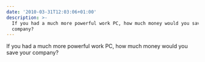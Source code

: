 ```yaml
---
date: '2010-03-31T12:03:06+01:00'
description: >-
  If you had a much more powerful work PC, how much money would you save your
  company?
---
```

If you had a much more powerful work PC, how much money would you save your company? 
